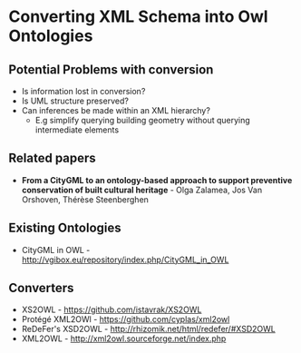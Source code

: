 # Converting XML Schema into Owl Ontologies

## Potential Problems with conversion
* Is information lost in conversion?
* Is UML structure preserved?
* Can inferences be made within an XML hierarchy?
  * E.g simplify querying building geometry without querying intermediate elements

## Related papers
* **From a CityGML to an ontology-based approach to support preventive conservation of built cultural heritage** - Olga Zalamea, Jos Van Orshoven, Thérèse Steenberghen

## Existing Ontologies
* CityGML in OWL -  http://vgibox.eu/repository/index.php/CityGML_in_OWL

## Converters

* XS2OWL - https://github.com/istavrak/XS2OWL
* Protégé XML2OWl - https://github.com/cyplas/xml2owl
* ReDeFer's XSD2OWL - http://rhizomik.net/html/redefer/#XSD2OWL
* XML2OWL - http://xml2owl.sourceforge.net/index.php

